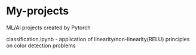 # My-projects
ML/AI projects created by Pytorch

classification.ipynb - application of linearity/non-linearity(RELU) principles on color detection problems
